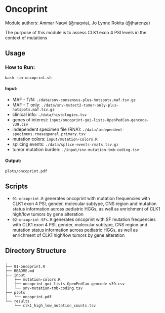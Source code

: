# Oncoprint

Module authors: Ammar Naqvi (@naqvia), Jo Lynne Rokita (@jharenza)

The purpose of this module is to assess CLK1 exon 4 PSI levels in the context of mutations

## Usage
### How to Run:
```
bash run-oncoprint.sh
```

#### Input:
* MAF - T/N: ```./data/snv-consensus-plus-hotspots.maf.tsv.gz``` <br>
* MAF - T only: ```./data/snv-mutect2-tumor-only-plus-hotspots.maf.tsv.gz``` <br>
* clinical info: ```./data/histologies.tsv```  <br>
* genes of interest: ```input/oncoprint-goi-lists-OpenPedCan-gencode-v39.csv``` <br>
* independent specimen file (RNA): ```./data/independent-specimens.rnaseqpanel.primary.tsv```  <br>
* mutation colors: ```input/mutation-colors.R``` <br>
* splicing events: ```./data/splice-events-rmats.tsv.gz```  <br>
* tumor mutation burden: ```./input/snv-mutation-tmb-coding.tsv``` <br>

#### Output:
```plots/oncoprint.pdf``` <br>

## Scripts
* `01-oncoprint.R` generates oncoprint with mutation frequencies with CLK1 exon 4 PSI, gender, molecular subtype, CNS region and mutation status information across pediatric HGGs, as well as enrichment of CLK1 high/low tumors by gene alteration 
* `02-oncoprint-SFs.R` generates oncoprint with SF mutation frequencies with CLK1 exon 4 PSI, gender, molecular subtype, CNS region and mutation status information across pediatric HGGs, as well as enrichment of CLK1 high/low tumors by gene alteration 

## Directory Structure
```
.
├── 01-oncoprint.R
├── README.md
├── input
│   ├── mutation-colors.R
│   ├── oncoprint-goi-lists-OpenPedCan-gencode-v39.csv
│   └── snv-mutation-tmb-coding.tsv
├── plots
│   └── oncoprint.pdf
└── results
    └── clk1_high_low_mutation_counts.tsv
```
